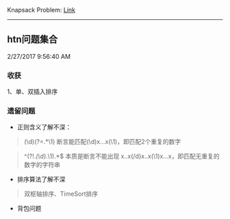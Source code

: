 Knapsack Problem: [Link](http://love-oriented.com/pack/Index.html)


----------
## htn问题集合 ##

2/27/2017 9:56:40 AM 

### 收获 ###
1、单、双插入排序<br>
### 遗留问题 ###
- 正则含义了解不深：
>(\\d)(?=.*\\1) 断言能匹配(\d)x...x(\1)，即匹配2个重复的数字

> ^(?!.*(\\d).*\\1).*$ 本质是断言不能出现 x..x(/d)x..x(\1)x...x，即匹配无重复的数字的字符串

- 排序算法了解不深
>双枢轴排序、TimeSort排序

- 背包问题